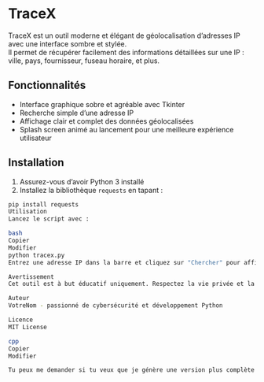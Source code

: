 # TraceX

TraceX est un outil moderne et élégant de géolocalisation d’adresses IP avec une interface sombre et stylée.  
Il permet de récupérer facilement des informations détaillées sur une IP : ville, pays, fournisseur, fuseau horaire, et plus.

## Fonctionnalités

- Interface graphique sobre et agréable avec Tkinter  
- Recherche simple d’une adresse IP  
- Affichage clair et complet des données géolocalisées  
- Splash screen animé au lancement pour une meilleure expérience utilisateur

## Installation

1. Assurez-vous d’avoir Python 3 installé  
2. Installez la bibliothèque `requests` en tapant :  
```bash
pip install requests
Utilisation
Lancez le script avec :

bash
Copier
Modifier
python tracex.py
Entrez une adresse IP dans la barre et cliquez sur "Chercher" pour afficher les infos.

Avertissement
Cet outil est à but éducatif uniquement. Respectez la vie privée et la législation en vigueur concernant l’utilisation des données IP.

Auteur
VotreNom - passionné de cybersécurité et développement Python

Licence
MIT License

cpp
Copier
Modifier

Tu peux me demander si tu veux que je génère une version plus complète ou avec d’autres sections !
